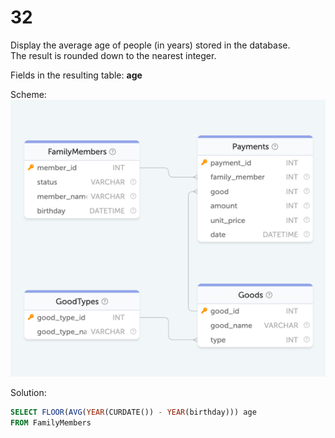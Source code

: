 # 32

Display the average age of people (in years) stored in the database.  
The result is rounded down to the nearest integer.

Fields in the resulting table: **age**

Scheme:  
![family.png](..%2Fschemes%2Ffamily.png)

Solution:  
```sql
SELECT FLOOR(AVG(YEAR(CURDATE()) - YEAR(birthday))) age
FROM FamilyMembers
```